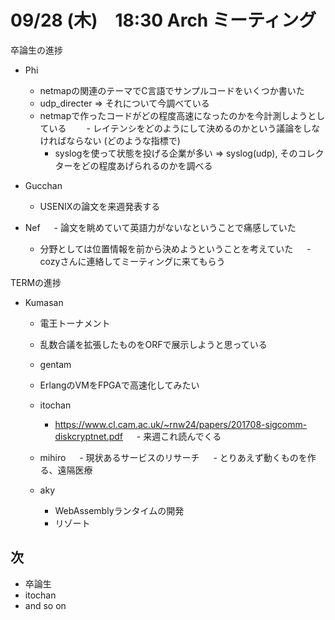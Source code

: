# 09/28 (木)　18:30 Arch ミーティング


卒論生の進捗
- Phi
     - netmapの関連のテーマでC言語でサンプルコードをいくつか書いた
    - udp_directer => それについて今調べている
    - netmapで作ったコードがどの程度高速になったのかを今計測しようとしている
　　-  レイテンシをどのようにして決めるのかという議論をしなければならない (どのような指標で)
      - syslogを使って状態を投げる企業が多い => syslog(udp), そのコレクターをどの程度あげられるのかを調べる
 
- Gucchan
    - USENIXの論文を来週発表する

- Nef
　 - 論文を眺めていて英語力がないなということで痛感していた
    - 分野としては位置情報を前から決めようということを考えていた
　 - cozyさんに連絡してミーティングに来てもらう

TERMの進捗
- Kumasan    
    - 電王トーナメント
    - 乱数合議を拡張したものをORFで展示しようと思っている

  - gentam
   - ErlangのVMをFPGAで高速化してみたい

   - itochan
      - https://www.cl.cam.ac.uk/~rnw24/papers/201708-sigcomm-diskcryptnet.pdf
　  - 来週これ読んでくる

   - mihiro
　  - 現状あるサービスのリサーチ
　  - とりあえず動くものを作る、遠隔医療

  - aky
     - WebAssemblyランタイムの開発
     - リゾート
     
## 次
- 卒論生
- itochan
- and so on
